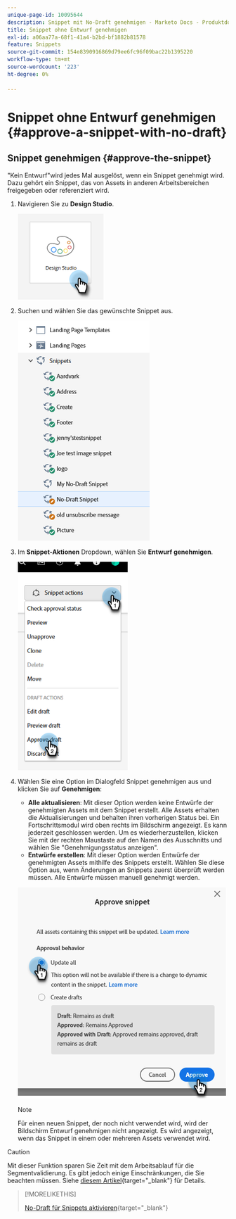 ```yaml
---
unique-page-id: 10095644
description: Snippet mit No-Draft genehmigen - Marketo Docs - Produktdokumentation
title: Snippet ohne Entwurf genehmigen
exl-id: a06aa77a-68f1-41a4-b2bd-bf1882b81578
feature: Snippets
source-git-commit: 154e8390916869d79ee6fc96f09bac22b1395220
workflow-type: tm+mt
source-wordcount: '223'
ht-degree: 0%

---
```


# Snippet ohne Entwurf genehmigen {#approve-a-snippet-with-no-draft}

## Snippet genehmigen {#approve-the-snippet}

&quot;Kein Entwurf&quot;wird jedes Mal ausgelöst, wenn ein Snippet genehmigt wird. Dazu gehört ein Snippet, das von Assets in anderen Arbeitsbereichen freigegeben oder referenziert wird.

1. Navigieren Sie zu **Design Studio**.

   ![](assets/approve-the-snippet-1.png)

1. Suchen und wählen Sie das gewünschte Snippet aus.

   ![](assets/approve-the-snippet-2.png)

1. Im **Snippet-Aktionen** Dropdown, wählen Sie **Entwurf genehmigen**.

   ![](assets/approve-the-snippet-3.png)

1. Wählen Sie eine Option im Dialogfeld Snippet genehmigen aus und klicken Sie auf **Genehmigen**:

   * **Alle aktualisieren**: Mit dieser Option werden keine Entwürfe der genehmigten Assets mit dem Snippet erstellt. Alle Assets erhalten die Aktualisierungen und behalten ihren vorherigen Status bei. Ein Fortschrittsmodul wird oben rechts im Bildschirm angezeigt. Es kann jederzeit geschlossen werden. Um es wiederherzustellen, klicken Sie mit der rechten Maustaste auf den Namen des Ausschnitts und wählen Sie &quot;Genehmigungsstatus anzeigen&quot;.
   * **Entwürfe erstellen**: Mit dieser Option werden Entwürfe der genehmigten Assets mithilfe des Snippets erstellt. Wählen Sie diese Option aus, wenn Änderungen an Snippets zuerst überprüft werden müssen. Alle Entwürfe müssen manuell genehmigt werden.

   ![](assets/approve-the-snippet-4.png)

   >[!NOTE]
   >
   >Für einen neuen Snippet, der noch nicht verwendet wird, wird der Bildschirm Entwurf genehmigen nicht angezeigt. Es wird angezeigt, wenn das Snippet in einem oder mehreren Assets verwendet wird.

>[!CAUTION]
>
>Mit dieser Funktion sparen Sie Zeit mit dem Arbeitsablauf für die Segmentvalidierung. Es gibt jedoch einige Einschränkungen, die Sie beachten müssen. Siehe [diesem Artikel](https://nation.marketo.com/t5/knowledgebase/no-draft-snippet-limitations-and-troubleshooting/ta-p/300799){target="_blank"} für Details.

>[!MORELIKETHIS]
>
>[No-Draft für Snippets aktivieren](/help/marketo/product-docs/administration/users-and-roles/enable-no-draft-for-snippets.md){target="_blank"}
